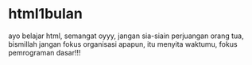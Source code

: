 # html1bulan
ayo belajar html, semangat oyyy, jangan sia-siain perjuangan orang tua, bismillah
jangan fokus organisasi apapun, itu menyita waktumu, fokus pemrograman dasar!!!
